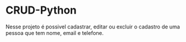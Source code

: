 # CRUD-Python

Nesse projeto é possivel cadastrar, editar ou excluir o cadastro de uma pessoa que tem nome, email e telefone. 
